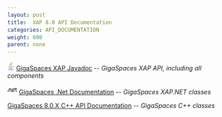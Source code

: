 ```yaml
---
layout: post
title:  XAP 8.0 API Documentation
categories: API_DOCUMENTATION
weight: 600
parent: none
---
```



![](/attachment_files/logos/java_icon.gif) [GigaSpaces XAP Javadoc](http://www.gigaspaces.com/docs/JavaDoc8.0/index.html) -- _GigaSpaces XAP API, including all components_

![](/attachment_files/logos/icon_dotnet.gif) [GigaSpaces .Net Documentation](http://www.gigaspaces.com/docs/dotnetdocs8.0) -- _GigaSpaces XAP.NET classes_

[GigaSpaces 8.0.X C+\+ API Documentation](http://www.gigaspaces.com/docs/cppdocs8.0) -- _GigaSpaces C+\+ classes_


